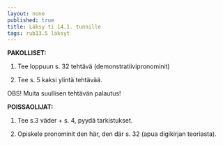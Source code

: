 ```yaml
---
layout: none
published: true
title: Läksy ti 14.1. tunnille
tags: rub13.5 läksyt
---
```

**PAKOLLISET:**

1. Tee loppuun s. 32 tehtävä (demonstratiivipronominit)

2. Tee s. 5 kaksi ylintä tehtävää.

OBS!
Muita suullisen tehtävän palautus!

**POISSAOLIJAT:**

1. Tee s.3 väder + s. 4, pyydä tarkistukset.

2. Opiskele pronominit den här, den där s. 32 (apua digikirjan teoriasta).

